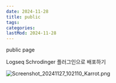 ```yaml
---
date: 2024-11-28
title: public
tags:
categories:
lastMod: 2024-11-28
---
```



public page





Logseq Schrodinger 플러그인으로 배포하기





![Screenshot_20241127_102110_Karrot.png](assets/screenshot_20241127_102110_karrot_1732714239937_0.png)






